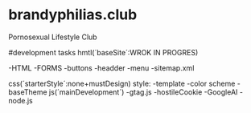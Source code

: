 # brandyphilias.club
Pornosexual Lifestyle Club

#development tasks
hmtl(´baseSite´:WROK IN PROGRES)

-HTML -FORMS
    -buttons
    -headder
    -menu
    -sitemap.xml

css(´starterStyle´:none+mustDesign)
style: -template
        -color scheme
        -baseTheme
js(´mainDevelopment´)
-gtag.js
-hostileCookie
-GoogleAI
-node.js
